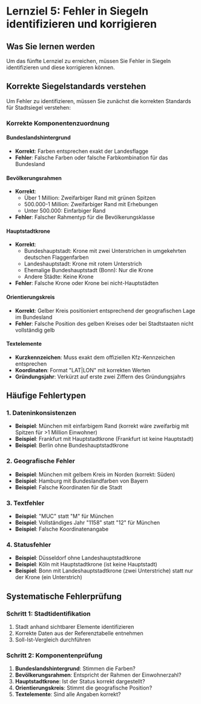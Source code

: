 # Lernziel 5: Fehler in Siegeln identifizieren und korrigieren

## Was Sie lernen werden

Um das fünfte Lernziel zu erreichen, müssen Sie Fehler in Siegeln identifizieren und diese korrigieren können.

## Korrekte Siegelstandards verstehen

Um Fehler zu identifizieren, müssen Sie zunächst die korrekten Standards für Stadtsiegel verstehen:

### Korrekte Komponentenzuordnung

#### Bundeslandshintergrund
- **Korrekt**: Farben entsprechen exakt der Landesflagge
- **Fehler**: Falsche Farben oder falsche Farbkombination für das Bundesland

#### Bevölkerungsrahmen
- **Korrekt**: 
  - Über 1 Million: Zweifarbiger Rand mit grünen Spitzen
  - 500.000-1 Million: Zweifarbiger Rand mit Erhebungen
  - Unter 500.000: Einfarbiger Rand
- **Fehler**: Falscher Rahmentyp für die Bevölkerungsklasse

#### Hauptstadtkrone
- **Korrekt**:
  - Bundeshauptstadt: Krone mit zwei Unterstrichen in umgekehrten deutschen Flaggenfarben
  - Landeshauptstadt: Krone mit rotem Unterstrich
  - Ehemalige Bundeshauptstadt (Bonn): Nur die Krone
  - Andere Städte: Keine Krone
- **Fehler**: Falsche Krone oder Krone bei nicht-Hauptstädten

#### Orientierungskreis
- **Korrekt**: Gelber Kreis positioniert entsprechend der geografischen Lage im Bundesland
- **Fehler**: Falsche Position des gelben Kreises oder bei Stadtstaaten nicht vollständig gelb

#### Textelemente
- **Kurzkennzeichen**: Muss exakt dem offiziellen Kfz-Kennzeichen entsprechen
- **Koordinaten**: Format "LAT|LON" mit korrekten Werten
- **Gründungsjahr**: Verkürzt auf erste zwei Ziffern des Gründungsjahrs

## Häufige Fehlertypen

### 1. Dateninkonsistenzen
- **Beispiel**: München mit einfarbigem Rand (korrekt wäre zweifarbig mit Spitzen für >1 Million Einwohner)
- **Beispiel**: Frankfurt mit Hauptstadtkrone (Frankfurt ist keine Hauptstadt)
- **Beispiel**: Berlin ohne Bundeshauptstadtkrone

### 2. Geografische Fehler
- **Beispiel**: München mit gelbem Kreis im Norden (korrekt: Süden)
- **Beispiel**: Hamburg mit Bundeslandfarben von Bayern
- **Beispiel**: Falsche Koordinaten für die Stadt

### 3. Textfehler
- **Beispiel**: "MUC" statt "M" für München
- **Beispiel**: Vollständiges Jahr "1158" statt "12" für München
- **Beispiel**: Falsche Koordinatenangabe

### 4. Statusfehler
- **Beispiel**: Düsseldorf ohne Landeshauptstadtkrone
- **Beispiel**: Köln mit Hauptstadtkrone (ist keine Hauptstadt)
- **Beispiel**: Bonn mit Landeshauptstadtkrone (zwei Unterstriche) statt nur der Krone (ein Unterstrich)

## Systematische Fehlerprüfung

### Schritt 1: Stadtidentifikation
1. Stadt anhand sichtbarer Elemente identifizieren
2. Korrekte Daten aus der Referenztabelle entnehmen
3. Soll-Ist-Vergleich durchführen

### Schritt 2: Komponentenprüfung
1. **Bundeslandshintergrund**: Stimmen die Farben?
2. **Bevölkerungsrahmen**: Entspricht der Rahmen der Einwohnerzahl?
3. **Hauptstadtkrone**: Ist der Status korrekt dargestellt?
4. **Orientierungskreis**: Stimmt die geografische Position?
5. **Textelemente**: Sind alle Angaben korrekt?